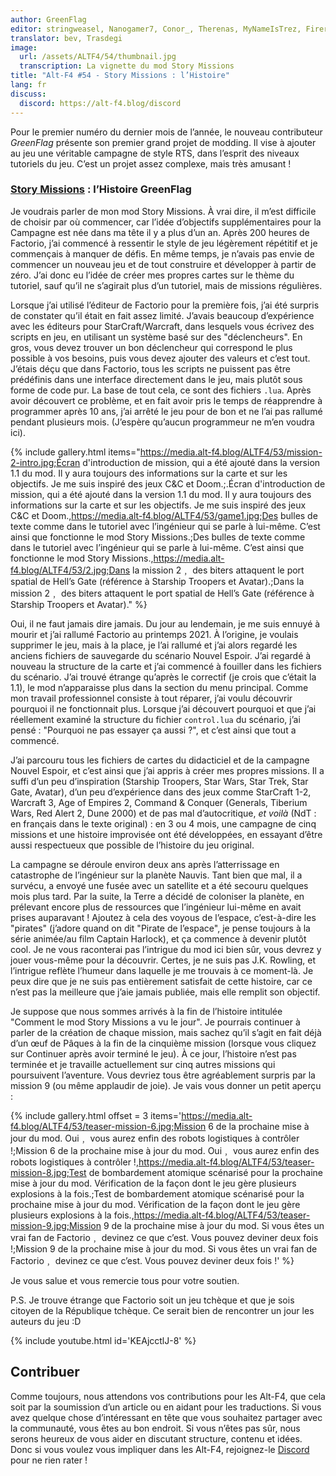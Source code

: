 ```yaml
---
author: GreenFlag
editor: stringweasel, Nanogamer7, Conor_, Therenas, MyNameIsTrez, Firerazer
translator: bev, Trasdegi
image:
  url: /assets/ALTF4/54/thumbnail.jpg
  transcription: La vignette du mod Story Missions
title: "Alt-F4 #54 - Story Missions : l’Histoire"
lang: fr
discuss:
  discord: https://alt-f4.blog/discord
---
```


Pour le premier numéro du dernier mois de l’année, le nouveau contributeur *GreenFlag* présente son premier grand projet de modding. Il vise à ajouter au jeu une véritable campagne de style RTS, dans l’esprit des niveaux tutoriels du jeu. C’est un projet assez complexe, mais très amusant !

### [Story Missions](https://mods.factorio.com/mod/Story-Missions) : l’Histoire <author>GreenFlag</author>

Je voudrais parler de mon mod Story Missions. À vrai dire, il m’est difficile de choisir par où commencer, car l’idée d’objectifs supplémentaires pour la Campagne est née dans ma tête il y a plus d’un an. Après 200 heures de Factorio, j’ai commencé à ressentir le style de jeu légèrement répétitif et je commençais à manquer de défis. En même temps, je n’avais pas envie de commencer un nouveau jeu et de tout construire et développer à partir de zéro. J’ai donc eu l’idée de créer mes propres cartes sur le thème du tutoriel, sauf qu’il ne s’agirait plus d’un tutoriel, mais de missions régulières.

Lorsque j’ai utilisé l’éditeur de Factorio pour la première fois, j’ai été surpris de constater qu’il était en fait assez limité. J’avais beaucoup d’expérience avec les éditeurs pour StarCraft/Warcraft, dans lesquels vous écrivez des scripts en jeu, en utilisant un système basé sur des "déclencheurs". En gros, vous devez trouver un bon déclencheur qui correspond le plus possible à vos besoins, puis vous devez ajouter des valeurs et c’est tout. J’étais déçu que dans Factorio, tous les scripts ne puissent pas être prédéfinis dans une interface directement dans le jeu, mais plutôt sous forme de code pur. La base de tout cela, ce sont des fichiers `.lua`. Après avoir découvert ce problème, et en fait avoir pris le temps de réapprendre à programmer après 10 ans, j’ai arrêté le jeu pour de bon et ne l’ai pas rallumé pendant plusieurs mois. (J’espère qu’aucun programmeur ne m’en voudra ici).

{% include gallery.html items="https://media.alt-f4.blog/ALTF4/53/mission-2-intro.jpg;Écran d'introduction de mission, qui a été ajouté dans la version 1.1 du mod. Il y aura toujours des informations sur la carte et sur les objectifs. Je me suis inspiré des jeux C&C et Doom.;.Écran d'introduction de mission, qui a été ajouté dans la version 1.1 du mod. Il y aura toujours des informations sur la carte et sur les objectifs. Je me suis inspiré des jeux C&C et Doom.,https://media.alt-f4.blog/ALTF4/53/game1.jpg;Des bulles de texte comme dans le tutoriel avec l’ingénieur qui se parle à lui-même. C’est ainsi que fonctionne le mod Story Missions.;Des bulles de texte comme dans le tutoriel avec l’ingénieur qui se parle à lui-même. C’est ainsi que fonctionne le mod Story Missions.,https://media.alt-f4.blog/ALTF4/53/2.jpg;Dans la mission 2﹐ des biters attaquent le port spatial de Hell’s Gate (référence à Starship Troopers et Avatar).;Dans la mission 2﹐ des biters attaquent le port spatial de Hell’s Gate (référence à Starship Troopers et Avatar)." %}

Oui, il ne faut jamais dire jamais. Du jour au lendemain, je me suis ennuyé à mourir et j’ai rallumé Factorio au printemps 2021. À l’origine, je voulais supprimer le jeu, mais à la place, je l’ai rallumé et j’ai alors regardé les anciens fichiers de sauvegarde du scénario Nouvel Espoir. J’ai regardé à nouveau la structure de la carte et j’ai commencé à fouiller dans les fichiers du scénario. J’ai trouvé étrange qu’après le correctif (je crois que c’était la 1.1), le mod n’apparaisse plus dans la section du menu principal. Comme mon travail professionnel consiste à tout réparer, j’ai voulu découvrir pourquoi il ne fonctionnait plus. Lorsque j’ai découvert pourquoi et que j’ai réellement examiné la structure du fichier `control.lua` du scénario, j’ai pensé : "Pourquoi ne pas essayer ça aussi ?", et c’est ainsi que tout a commencé.

J’ai parcouru tous les fichiers de cartes du didacticiel et de la campagne Nouvel Espoir, et c’est ainsi que j’ai appris à créer mes propres missions. Il a suffi d’un peu d’inspiration (Starship Troopers, Star Wars, Star Trek, Star Gate, Avatar), d’un peu d’expérience dans des jeux comme StarCraft 1-2, Warcraft 3, Age of Empires 2, Command & Conquer (Generals, Tiberium Wars, Red Alert 2, Dune 2000) et de pas mal d’autocritique, *et voilà* (NdT : en français dans le texte original) : en 3 ou 4 mois, une campagne de cinq missions et une histoire improvisée ont été développées, en essayant d’être aussi respectueux que possible de l’histoire du jeu original.

La campagne se déroule environ deux ans après l’atterrissage en catastrophe de l’ingénieur sur la planète Nauvis. Tant bien que mal, il a survécu, a envoyé une fusée avec un satellite et a été secouru quelques mois plus tard. Par la suite, la Terre a décidé de coloniser la planète, en prélevant encore plus de ressources que l’ingénieur lui-même en avait prises auparavant ! Ajoutez à cela des voyous de l’espace, c’est-à-dire les "pirates" (j’adore quand on dit "Pirate de l’espace", je pense toujours à la série animée/au film Captain Harlock), et ça commence à devenir plutôt cool. Je ne vous raconterai pas l’intrigue du mod ici bien sûr, vous devrez y jouer vous-même pour la découvrir. Certes, je ne suis pas J.K. Rowling, et l’intrigue reflète l’humeur dans laquelle je me trouvais à ce moment-là. Je peux dire que je ne suis pas entièrement satisfait de cette histoire, car ce n’est pas la meilleure que j’aie jamais publiée, mais elle remplit son objectif.

Je suppose que nous sommes arrivés à la fin de l’histoire intitulée "Comment le mod Story Missions a vu le jour". Je pourrais continuer à parler de la création de chaque mission, mais sachez qu’il s’agit en fait déjà d’un œuf de Pâques à la fin de la cinquième mission (lorsque vous cliquez sur Continuer après avoir terminé le jeu). À ce jour, l’histoire n’est pas terminée et je travaille actuellement sur cinq autres missions qui poursuivent l’aventure. Vous devriez tous être agréablement surpris par la mission 9 (ou même applaudir de joie). Je vais vous donner un petit aperçu :

{% include gallery.html offset = 3 items='https://media.alt-f4.blog/ALTF4/53/teaser-mission-6.jpg;Mission 6 de la prochaine mise à jour du mod. Oui﹐ vous aurez enfin des robots logistiques à contrôler !;Mission 6 de la prochaine mise à jour du mod. Oui﹐ vous aurez enfin des robots logistiques à contrôler !,https://media.alt-f4.blog/ALTF4/53/teaser-mission-8.jpg;Test de bombardement atomique scénarisé pour la prochaine mise à jour du mod. Vérification de la façon dont le jeu gère plusieurs explosions à la fois.;Test de bombardement atomique scénarisé pour la prochaine mise à jour du mod. Vérification de la façon dont le jeu gère plusieurs explosions à la fois.,https://media.alt-f4.blog/ALTF4/53/teaser-mission-9.jpg;Mission 9 de la prochaine mise à jour du mod. Si vous êtes un vrai fan de Factorio﹐ devinez ce que c’est. Vous pouvez deviner deux fois !;Mission 9 de la prochaine mise à jour du mod. Si vous êtes un vrai fan de Factorio﹐ devinez ce que c’est. Vous pouvez deviner deux fois !' %}

Je vous salue et vous remercie tous pour votre soutien.

P.S. Je trouve étrange que Factorio soit un jeu tchèque et que je sois citoyen de la République tchèque. Ce serait bien de rencontrer un jour les auteurs du jeu :D

{% include youtube.html id='KEAjcctlJ-8' %}

## Contribuer

Comme toujours, nous attendons vos contributions pour les Alt-F4, que cela soit par la soumission d’un article ou en aidant pour les traductions. Si vous avez quelque chose d’intéressant en tête que vous souhaitez partager avec la communauté, vous êtes au bon endroit. Si vous n’êtes pas sûr, nous serons heureux de vous aider en discutant structure, contenu et idées. Donc si vous voulez vous impliquer dans les Alt-F4, rejoignez-le [Discord](https://alt-f4.blog/discord) pour ne rien rater !
